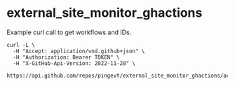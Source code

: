 # external_site_monitor_ghactions

Example curl call to get workflows and IDs.
```
curl -L \
  -H "Accept: application/vnd.github+json" \
  -H "Authorization: Bearer TOKEN" \
  -H "X-GitHub-Api-Version: 2022-11-28" \
  https://api.github.com/repos/pingevt/external_site_monitor_ghactions/actions/workflows
```
